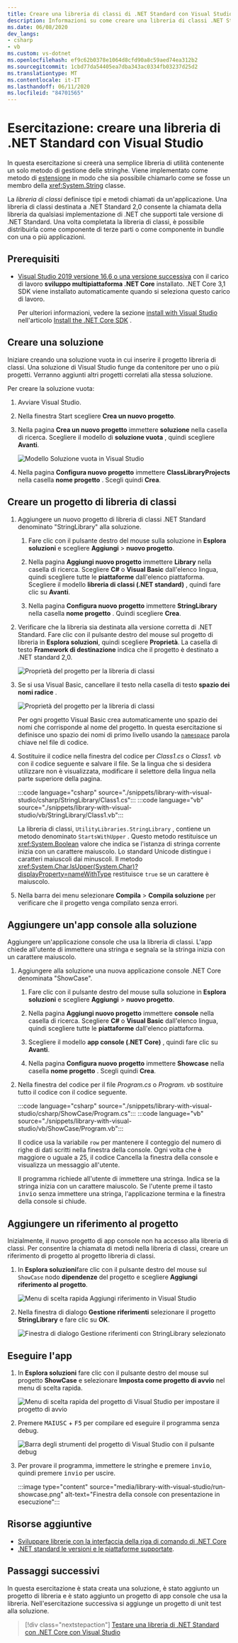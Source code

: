 ```yaml
---
title: Creare una libreria di classi di .NET Standard con Visual Studio
description: Informazioni su come creare una libreria di classi .NET Standard usando Visual Studio.
ms.date: 06/08/2020
dev_langs:
- csharp
- vb
ms.custom: vs-dotnet
ms.openlocfilehash: ef9c62b0378e1064d8cfd90a8c59aed74ea312b2
ms.sourcegitcommit: 1cbd77da54405ea7dba343ac0334fb03237d25d2
ms.translationtype: MT
ms.contentlocale: it-IT
ms.lasthandoff: 06/11/2020
ms.locfileid: "84701565"
---
```

# <a name="tutorial-create-a-net-standard-library-using-visual-studio"></a>Esercitazione: creare una libreria di .NET Standard con Visual Studio

In questa esercitazione si creerà una semplice libreria di utilità contenente un solo metodo di gestione delle stringhe. Viene implementato come metodo di [estensione](../../csharp/programming-guide/classes-and-structs/extension-methods.md) in modo che sia possibile chiamarlo come se fosse un membro della <xref:System.String> classe.

La *libreria di classi* definisce tipi e metodi chiamati da un'applicazione. Una libreria di classi destinata a .NET Standard 2,0 consente la chiamata della libreria da qualsiasi implementazione di .NET che supporti tale versione di .NET Standard. Una volta completata la libreria di classi, è possibile distribuirla come componente di terze parti o come componente in bundle con una o più applicazioni.

## <a name="prerequisites"></a>Prerequisiti

- [Visual Studio 2019 versione 16,6 o una versione successiva](https://visualstudio.microsoft.com/downloads/?utm_medium=microsoft&utm_source=docs.microsoft.com&utm_campaign=inline+link&utm_content=download+vs2019) con il carico di lavoro **sviluppo multipiattaforma .NET Core** installato. .NET Core 3,1 SDK viene installato automaticamente quando si seleziona questo carico di lavoro.

  Per ulteriori informazioni, vedere la sezione [install with Visual Studio](../install/sdk.md?pivots=os-windows#install-with-visual-studio) nell'articolo [Install the .NET Core SDK](../install/sdk.md?pivots=os-windows) .

## <a name="create-a-solution"></a>Creare una soluzione

Iniziare creando una soluzione vuota in cui inserire il progetto libreria di classi. Una soluzione di Visual Studio funge da contenitore per uno o più progetti. Verranno aggiunti altri progetti correlati alla stessa soluzione.

Per creare la soluzione vuota:

1. Avviare Visual Studio.

2. Nella finestra Start scegliere **Crea un nuovo progetto**.

3. Nella pagina **Crea un nuovo progetto** immettere **soluzione** nella casella di ricerca. Scegliere il modello di **soluzione vuota** , quindi scegliere **Avanti**.

   ![Modello Soluzione vuota in Visual Studio](media/library-with-visual-studio/blank-solution.png)

4. Nella pagina **Configura nuovo progetto** immettere **ClassLibraryProjects** nella casella **nome progetto** . Scegli quindi **Crea**.

## <a name="create-a-class-library-project"></a>Creare un progetto di libreria di classi

1. Aggiungere un nuovo progetto di libreria di classi .NET Standard denominato "StringLibrary" alla soluzione.

   1. Fare clic con il pulsante destro del mouse sulla soluzione in **Esplora soluzioni** e scegliere **Aggiungi**  >  **nuovo progetto**.

   1. Nella pagina **Aggiungi nuovo progetto** immettere **Library** nella casella di ricerca. Scegliere **C#** o **Visual Basic** dall'elenco lingua, quindi scegliere tutte le **piattaforme** dall'elenco piattaforma. Scegliere il modello **libreria di classi (.NET standard)** , quindi fare clic su **Avanti**.

   1. Nella pagina **Configura nuovo progetto** immettere **StringLibrary** nella casella **nome progetto** . Quindi scegliere **Crea**.

1. Verificare che la libreria sia destinata alla versione corretta di .NET Standard. Fare clic con il pulsante destro del mouse sul progetto di libreria in **Esplora soluzioni**, quindi scegliere **Proprietà**. La casella di testo **Framework di destinazione** indica che il progetto è destinato a .NET standard 2,0.

   ![Proprietà del progetto per la libreria di classi](./media/library-with-visual-studio/library-project-properties.png)

1. Se si usa Visual Basic, cancellare il testo nella casella di testo **spazio dei nomi radice** .

   ![Proprietà del progetto per la libreria di classi](./media/library-with-visual-studio/vb/library-project-properties.png)

   Per ogni progetto Visual Basic crea automaticamente uno spazio dei nomi che corrisponde al nome del progetto. In questa esercitazione si definisce uno spazio dei nomi di primo livello usando la [`namespace`](../../visual-basic/language-reference/statements/namespace-statement.md) parola chiave nel file di codice.

1. Sostituire il codice nella finestra del codice per *Class1.cs* o *Class1. vb* con il codice seguente e salvare il file. Se la lingua che si desidera utilizzare non è visualizzata, modificare il selettore della lingua nella parte superiore della pagina.

   :::code language="csharp" source="./snippets/library-with-visual-studio/csharp/StringLibrary/Class1.cs":::
   :::code language="vb" source="./snippets/library-with-visual-studio/vb/StringLibrary/Class1.vb":::

   La libreria di classi, `UtilityLibraries.StringLibrary` , contiene un metodo denominato `StartsWithUpper` . Questo metodo restituisce un <xref:System.Boolean> valore che indica se l'istanza di stringa corrente inizia con un carattere maiuscolo. Lo standard Unicode distingue i caratteri maiuscoli dai minuscoli. Il metodo <xref:System.Char.IsUpper(System.Char)?displayProperty=nameWithType> restituisce `true` se un carattere è maiuscolo.

1. Nella barra dei menu selezionare **Compila**  >  **Compila soluzione** per verificare che il progetto venga compilato senza errori.

## <a name="add-a-console-app-to-the-solution"></a>Aggiungere un'app console alla soluzione

Aggiungere un'applicazione console che usa la libreria di classi. L'app chiede all'utente di immettere una stringa e segnala se la stringa inizia con un carattere maiuscolo.

1. Aggiungere alla soluzione una nuova applicazione console .NET Core denominata "ShowCase".

   1. Fare clic con il pulsante destro del mouse sulla soluzione in **Esplora soluzioni** e scegliere **Aggiungi**  >  **nuovo progetto**.

   1. Nella pagina **Aggiungi nuovo progetto** immettere **console** nella casella di ricerca. Scegliere **C#** o **Visual Basic** dall'elenco lingua, quindi scegliere tutte le **piattaforme** dall'elenco piattaforma.

   1. Scegliere il modello **app console (.NET Core)** , quindi fare clic su **Avanti**.

   1. Nella pagina **Configura nuovo progetto** immettere **Showcase** nella casella **nome progetto** . Scegli quindi **Crea**.

1. Nella finestra del codice per il file *Program.cs* o *Program. vb* sostituire tutto il codice con il codice seguente.

   :::code language="csharp" source="./snippets/library-with-visual-studio/csharp/ShowCase/Program.cs":::
   :::code language="vb" source="./snippets/library-with-visual-studio/vb/ShowCase/Program.vb":::

   Il codice usa la variabile `row` per mantenere il conteggio del numero di righe di dati scritti nella finestra della console. Ogni volta che è maggiore o uguale a 25, il codice Cancella la finestra della console e visualizza un messaggio all'utente.

   Il programma richiede all'utente di immettere una stringa. Indica se la stringa inizia con un carattere maiuscolo. Se l'utente preme il tasto <kbd>invio</kbd> senza immettere una stringa, l'applicazione termina e la finestra della console si chiude.

## <a name="add-a-project-reference"></a>Aggiungere un riferimento al progetto

Inizialmente, il nuovo progetto di app console non ha accesso alla libreria di classi. Per consentire la chiamata di metodi nella libreria di classi, creare un riferimento di progetto al progetto libreria di classi.

1. In **Esplora soluzioni**fare clic con il pulsante destro del mouse sul `ShowCase` nodo **dipendenze** del progetto e scegliere **Aggiungi riferimento al progetto**.

   ![Menu di scelta rapida Aggiungi riferimento in Visual Studio](media/library-with-visual-studio/add-reference-context-menu.png)

1. Nella finestra di dialogo **Gestione riferimenti** selezionare il progetto **StringLibrary** e fare clic su **OK**.

   ![Finestra di dialogo Gestione riferimenti con StringLibrary selezionato](media/library-with-visual-studio/manage-project-references.png)

## <a name="run-the-app"></a>Eseguire l'app

1. In **Esplora soluzioni** fare clic con il pulsante destro del mouse sul progetto **ShowCase** e selezionare **Imposta come progetto di avvio** nel menu di scelta rapida.

   ![Menu di scelta rapida del progetto di Visual Studio per impostare il progetto di avvio](media/library-with-visual-studio/set-startup-project-context-menu.png)

1. Premere <kbd>MAIUSC</kbd> + <kbd>F5</kbd> per compilare ed eseguire il programma senza debug.

   ![Barra degli strumenti del progetto di Visual Studio con il pulsante debug](media/library-with-visual-studio/visual-studio-project-toolbar.png)

1. Per provare il programma, immettere le stringhe e premere <kbd>invio</kbd>, quindi premere <kbd>invio</kbd> per uscire.

   :::image type="content" source="media/library-with-visual-studio/run-showcase.png" alt-text="Finestra della console con presentazione in esecuzione":::

## <a name="additional-resources"></a>Risorse aggiuntive

* [Sviluppare librerie con la interfaccia della riga di comando di .NET Core](libraries.md)
* [.NET standard le versioni e le piattaforme supportate](../../standard/net-standard.md).

## <a name="next-steps"></a>Passaggi successivi

In questa esercitazione è stata creata una soluzione, è stato aggiunto un progetto di libreria e è stato aggiunto un progetto di app console che usa la libreria. Nell'esercitazione successiva si aggiunge un progetto di unit test alla soluzione.

> [!div class="nextstepaction"]
> [Testare una libreria di .NET Standard con .NET Core con Visual Studio](testing-library-with-visual-studio.md)
